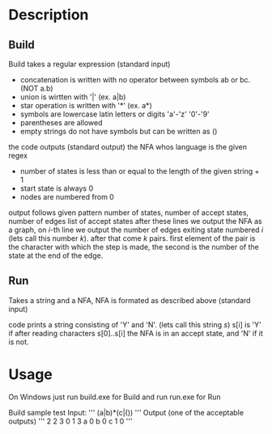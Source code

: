 # 

# Description
## Build
Build takes a regular expression (standard input)

- concatenation is written with no operator between symbols ab or bc. (NOT a.b)
- union is wirtten with '|'  (ex. a|b)
- star operation is written with '\*' (ex. a\*)
- symbols are lowercase latin letters or digits 'a'-'z' '0'-'9'
- parentheses are allowed
- empty strings do not have symbols but can be written as ()

the code outputs (standard output) the NFA whos language is the given regex 
- number of states is less than or equal to the length of the given string + 1
- start state is always 0
- nodes are numbered from 0

output follows given pattern
number of states, number of accept states, number of edges
list of accept states
after these lines we output the NFA as a graph,
on *i*-th line we output the number of edges exiting state numbered *i* (lets call this number *k*). after that come *k* pairs. first element of the pair is the character with which the step is made, the second is the number of the state at the end of the edge.

## Run
Takes a string and a NFA, NFA is formated as described above (standard input)

code prints a string consisting of 'Y' and 'N'. (lets call this string *s*)
s[i] is 'Y' if after reading characters s[0]..s[i] the NFA is in an accept state, and 'N' if it is not.

# Usage
On Windows just run build.exe for Build and run run.exe for Run

Build sample test
Input:
'''
(a|b)*(c|())
'''
Output (one of the acceptable outputs)
'''
2 2 3
0 1
3 a 0 b 0 c 1
0
'''


